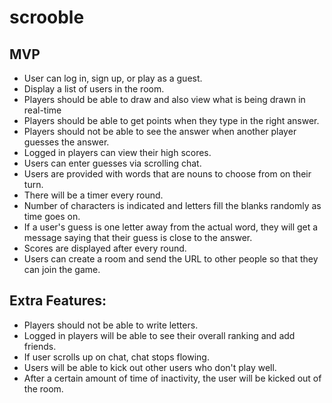# scrooble

## MVP

- User can log in, sign up, or play as a guest.
- Display a list of users in the room.
- Players should be able to draw and also view what is being drawn in real-time
- Players should be able to get points when they type in the right answer.
- Players should not be able to see the answer when another player guesses the answer.
- Logged in players can view their high scores.
- Users can enter guesses via scrolling chat.
- Users are provided with words that are nouns to choose from on their turn.
- There will be a timer every round.
- Number of characters is indicated and letters fill the blanks randomly as time goes on.
- If a user's guess is one letter away from the actual word, they will get a message saying that their guess is close to the answer.
- Scores are displayed after every round.
- Users can create a room and send the URL to other people so that they can join the game.

## Extra Features:

- Players should not be able to write letters.
- Logged in players will be able to see their overall ranking and add friends.
- If user scrolls up on chat, chat stops flowing.
- Users will be able to kick out other users who don't play well.
- After a certain amount of time of inactivity, the user will be kicked out of the room.
